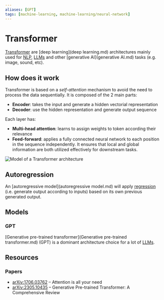 ```yaml
---
aliases: [GPT]
tags: [machine-learning, machine-learning/neural-network]
---
```


# Transformer 

[Transformer](https://en.wikipedia.org/wiki/Transformer_(deep_learning_architecture)) are [deep learning](deep learning.md) architectures mainly used for [NLP](/engineering/machine-learning/applications/nlp.md), [LLMs](/engineering/machine-learning/neural-network/llm.md) and other [generative AI](generative AI.md) tasks (e.g. image, sound, etc).

## How does it work

Transformer is based on a *self-attention* mechanism to avoid the need to process the data sequentially. It is composed of the 2 main parts:

- **Encoder**: takes the input and generate a hidden vectorial representation
- **Decoder**: use the hidden representation and generate output sequence

Each layer has:

- **Multi-head attention**: learns to assign weights to token according their relevance
- **Feed-forward**: applies a fully connected neural network to each position in the sequence independently. It ensures that local and global information are both utilized effectively for downstream tasks.

![Model of a Transformer architecture](/assets/transformers-architecture.png)

## Autoregression

An [autoregressive model](autoregressive model.md) will apply [regression](/engineering/machine-learning/tasks/regression.md) (i.e. generate output according to inputs) based on its own previous generated output. 

## Models

### GPT

[Generative pre-trained transformer](Generative pre-trained transformer.md) (GPT) is a dominant architecture choice for a lot of [LLMs](/engineering/machine-learning/neural-network/llm.md).

## Resources

### Papers

- [arXiv:1706.03762](https://arxiv.org/abs/1706.03762) – Attention is all your need
- [arXiv:2305.10435](https://arxiv.org/abs/2305.10435) – Generative Pre-trained Transformer: A Comprehensive Review